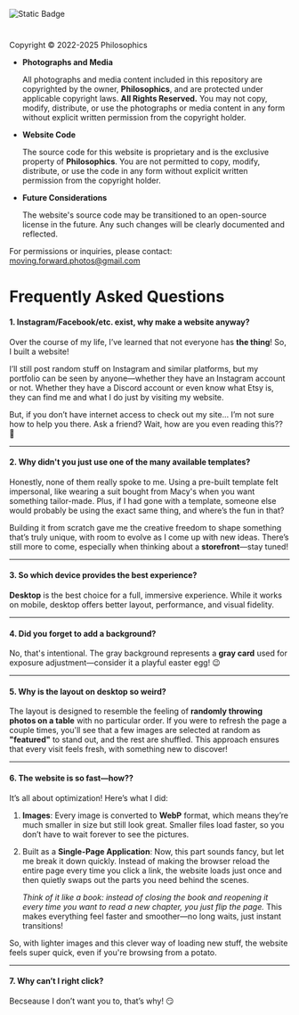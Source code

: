![Static Badge](https://img.shields.io/badge/https%3A%2F%2Fimg.shields.io%2Fbadge%2FLicense-All--Rights--Reserved-blue?style=for-the-badge&label=License)

#

Copyright © 2022-2025 Philosophics

- **Photographs and Media**

  All photographs and media content included in this repository are copyrighted by the owner, **Philosophics**, and are protected under applicable copyright laws. **All Rights Reserved.**
  You may not copy, modify, distribute, or use the photographs or media content in any form without explicit written permission from the copyright holder.

- **Website Code**

  The source code for this website is proprietary and is the exclusive property of **Philosophics**.
  You are not permitted to copy, modify, distribute, or use the code in any form without explicit written permission from the copyright holder.

- **Future Considerations**

  The website's source code may be transitioned to an open-source license in the future. Any such changes will be clearly documented and reflected.

For permissions or inquiries, please contact: [moving.forward.photos@gmail.com](mailto:moving.forward.photos@gmail.com)

# Frequently Asked Questions

#### 1. **Instagram/Facebook/etc. exist, why make a website anyway?**

Over the course of my life, I’ve learned that not everyone has **the thing**! So, I built a website!

I’ll still post random stuff on Instagram and similar platforms, but my portfolio can be seen by anyone—whether they have an Instagram account or not. Whether they have a Discord account or even know what Etsy is, they can find me and what I do just by visiting my website.

But, if you don’t have internet access to check out my site... I’m not sure how to help you there. Ask a friend? Wait, how are you even reading this?? 🤔

---

#### 2. **Why didn't you just use one of the many available templates?**

Honestly, none of them really spoke to me. Using a pre-built template felt impersonal, like wearing a suit bought from Macy's when you want something tailor-made. Plus, if I had gone with a template, someone else would probably be using the exact same thing, and where’s the fun in that?

Building it from scratch gave me the creative freedom to shape something that’s truly unique, with room to evolve as I come up with new ideas. There’s still more to come, especially when thinking about a **storefront**—stay tuned!

---

#### 3. **So which device provides the best experience?**

**Desktop** is the best choice for a full, immersive experience. While it works on mobile, desktop offers better layout, performance, and visual fidelity.

---

#### 4. **Did you forget to add a background?**

No, that's intentional. The gray background represents a **gray card** used for exposure adjustment—consider it a playful easter egg! 😉

---

#### 5. **Why is the layout on desktop so weird?**

The layout is designed to resemble the feeling of **randomly throwing photos on a table** with no particular order.
If you were to refresh the page a couple times, you'll see that a few images are selected at random as **"featured"** to stand out, and the rest are shuffled. This approach ensures that every visit feels fresh, with something new to discover!

---

#### 6. **The website is so fast—how??**

It’s all about optimization! Here’s what I did:

1. **Images**: Every image is converted to **WebP** format, which means they’re much smaller in size but still look great. Smaller files load faster, so you don’t have to wait forever to see the pictures.

2. Built as a **Single-Page Application**: Now, this part sounds fancy, but let me break it down quickly. Instead of making the browser reload the entire page every time you click a link, the website loads just once and then quietly swaps out the parts you need behind the scenes.

   _Think of it like a book: instead of closing the book and reopening it every time you want to read a new chapter, you just flip the page._ This makes everything feel faster and smoother—no long waits, just instant transitions!

So, with lighter images and this clever way of loading new stuff, the website feels super quick, even if you're browsing from a potato.

---

#### 7. **Why can’t I right click?**

Becseause I don’t want you to, that’s why! 😏
